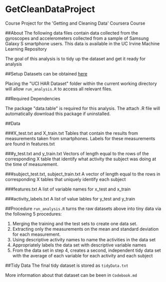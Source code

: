# GetCleanDataProject
Course Project for the 'Getting and Cleaning Data' Coursera Course

##About
The following data files contain data collected from the gyroscopes and accelerometers
collected from a sample of Samsung Galaxy S smartphone users. This data is available
in the UC Irvine Machine Learning Repository

The goal of this analysis is to tidy up the dataset and get it ready for analysis


##Setup
Datasets can be obtained [here](https://d396qusza40orc.cloudfront.net/getdata%2Fprojectfiles%2FUCI%20HAR%20Dataset.zip) 

Placing the "UCI HAR Dataset" folder within the current working directory will allow
``run_analysis.R`` to access all relevant files.

##Required Dependencies

The package "data.table" is required for this analysis. The attach .R file will automatically
download this package if uninstalled.

##Data

###X_test.txt and X_train.txt
Tables that contain the results from measurements taken from smartphones.
Labels for these measurements are found in features.txt

###y_test.txt and y_train.txt
Vectors of length equal to the rows of the corresponding X table that 
identify what activity the subject was doing at the time of measurement.

###subject_test.txt, subject_train.txt
A vector of length equal to the rows in corresponding X tables that uniquely
identify each subject

###features.txt
A list of variable names for x_test and x_train

###activity_labels.txt
A list of value lables for y_test and y_train

##Procedure
``run_analysis.R`` turns the raw datasets above into tiny data
via the following 5 procedures:

1. Merging the training and the test sets to create one data set.
2. Extracting only the measurements on the mean and standard deviation for each measurement.
3. Using descriptive activity names to name the activities in the data set
4. Appropriately labels the data set with descriptive variable names
5. From the data set in step 4, creates a second, independent tidy data set with the average of each variable for each activity and each subject

##Tidy Data
The final tidy dataset is stored as ``tidyData.txt``

More information about that dataset can be been in ``Codebook.md``


